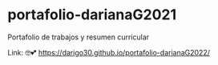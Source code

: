 # portafolio-darianaG2021
Portafolio de trabajos y resumen curricular

Link: 🤓💕  https://darigo30.github.io/portafolio-darianaG2022/
